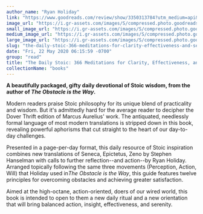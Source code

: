 ```yaml
---
author_name: "Ryan Holiday"
link: "https://www.goodreads.com/review/show/3350313784?utm_medium=api&utm_source=rss"
image_url: "https://i.gr-assets.com/images/S/compressed.photo.goodreads.com/books/1462161080l/29093292._SX50_.jpg"
small_image_url: "https://i.gr-assets.com/images/S/compressed.photo.goodreads.com/books/1462161080l/29093292._SX50_.jpg"
medium_image_url: "https://i.gr-assets.com/images/S/compressed.photo.goodreads.com/books/1462161080l/29093292._SX98_.jpg"
large_image_url: "https://i.gr-assets.com/images/S/compressed.photo.goodreads.com/books/1462161080l/29093292.jpg"
slug: "the-daily-stoic-366-meditations-for-clarity-effectiveness-and-serenity"
date: "Fri, 22 May 2020 06:15:59 -0700"
group: "read"
title: "The Daily Stoic: 366 Meditations for Clarity, Effectiveness, and Serenity"
collectionName: "books"
---
```

**A beautifully packaged, gifty daily devotional of Stoic wisdom, from the author of *The Obstacle is the Way*.**  
   
Modern readers praise Stoic philosophy for its unique blend of practicality and wisdom. But it's admittedly hard for the average reader to decipher the Dover Thrift edition of Marcus Aurelius' work. The antiquated, needlessly formal language of most modern translations is stripped down in this book, revealing powerful aphorisms that cut straight to the heart of our day-to-day challenges.  
   
Presented in a page-per-day format, this daily resource of Stoic inspiration combines new translations of Seneca, Epictetus, Zeno by Stephen Hanselman with calls to further reflection--and action--by Ryan Holiday. Arranged topically following the same three movements (Perception, Action, Will) that Holiday used in*The Obstacle is the Way*, this guide features twelve principles for overcoming obstacles and achieving greater satisfaction.  
   
Aimed at the high-octane, action-oriented, doers of our wired world, this book is intended to open to them a new daily ritual and a new orientation that will bring balanced action, insight, effectiveness, and serenity.